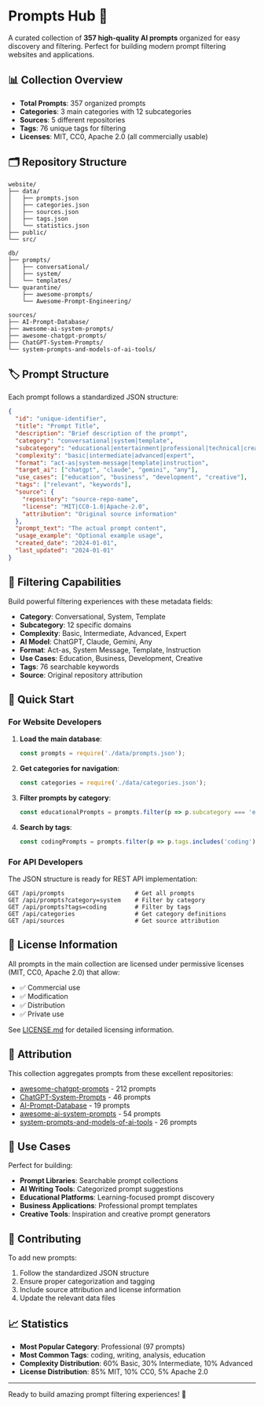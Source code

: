 # Prompts Hub 🚀

A curated collection of **357 high-quality AI prompts** organized for easy discovery and filtering. Perfect for building modern prompt filtering websites and applications.

## 📊 Collection Overview

- **Total Prompts**: 357 organized prompts
- **Categories**: 3 main categories with 12 subcategories
- **Sources**: 5 different repositories
- **Tags**: 76 unique tags for filtering
- **Licenses**: MIT, CC0, Apache 2.0 (all commercially usable)

## 🗂️ Repository Structure

```
website/
├── data/
│   ├── prompts.json
│   ├── categories.json
│   ├── sources.json
│   ├── tags.json
│   └── statistics.json
├── public/
└── src/

db/
├── prompts/
│   ├── conversational/
│   ├── system/
│   └── templates/
└── quarantine/
    ├── awesome-prompts/
    └── Awesome-Prompt-Engineering/

sources/
├── AI-Prompt-Database/
├── awesome-ai-system-prompts/
├── awesome-chatgpt-prompts/
├── ChatGPT-System-Prompts/
└── system-prompts-and-models-of-ai-tools/
```

## 🏷️ Prompt Structure

Each prompt follows a standardized JSON structure:

```json
{
  "id": "unique-identifier",
  "title": "Prompt Title",
  "description": "Brief description of the prompt",
  "category": "conversational|system|template",
  "subcategory": "educational|entertainment|professional|technical|creative",
  "complexity": "basic|intermediate|advanced|expert",
  "format": "act-as|system-message|template|instruction",
  "target_ai": ["chatgpt", "claude", "gemini", "any"],
  "use_cases": ["education", "business", "development", "creative"],
  "tags": ["relevant", "keywords"],
  "source": {
    "repository": "source-repo-name",
    "license": "MIT|CC0-1.0|Apache-2.0",
    "attribution": "Original source information"
  },
  "prompt_text": "The actual prompt content",
  "usage_example": "Optional example usage",
  "created_date": "2024-01-01",
  "last_updated": "2024-01-01"
}
```

## 🎯 Filtering Capabilities

Build powerful filtering experiences with these metadata fields:

- **Category**: Conversational, System, Template
- **Subcategory**: 12 specific domains
- **Complexity**: Basic, Intermediate, Advanced, Expert
- **AI Model**: ChatGPT, Claude, Gemini, Any
- **Format**: Act-as, System Message, Template, Instruction
- **Use Cases**: Education, Business, Development, Creative
- **Tags**: 76 searchable keywords
- **Source**: Original repository attribution

## 🔧 Quick Start

### For Website Developers

1. **Load the main database**:
   ```javascript
   const prompts = require('./data/prompts.json');
   ```

2. **Get categories for navigation**:
   ```javascript
   const categories = require('./data/categories.json');
   ```

3. **Filter prompts by category**:
   ```javascript
   const educationalPrompts = prompts.filter(p => p.subcategory === 'educational');
   ```

4. **Search by tags**:
   ```javascript
   const codingPrompts = prompts.filter(p => p.tags.includes('coding'));
   ```

### For API Developers

The JSON structure is ready for REST API implementation:

```
GET /api/prompts                    # Get all prompts
GET /api/prompts?category=system    # Filter by category
GET /api/prompts?tags=coding        # Filter by tags
GET /api/categories                 # Get category definitions
GET /api/sources                    # Get source attribution
```

## 📜 License Information

All prompts in the main collection are licensed under permissive licenses (MIT, CC0, Apache 2.0) that allow:
- ✅ Commercial use
- ✅ Modification
- ✅ Distribution
- ✅ Private use

See [LICENSE.md](LICENSE.md) for detailed licensing information.

## 🙏 Attribution

This collection aggregates prompts from these excellent repositories:

- [awesome-chatgpt-prompts](https://github.com/f/awesome-chatgpt-prompts) - 212 prompts
- [ChatGPT-System-Prompts](https://github.com/mustvlad/ChatGPT-System-Prompts) - 46 prompts
- [AI-Prompt-Database](https://github.com/seanchatmangpt/AI-Prompt-Database) - 19 prompts
- [awesome-ai-system-prompts](https://github.com/hijkzzz/awesome-ai-system-prompts) - 54 prompts
- [system-prompts-and-models-of-ai-tools](https://github.com/hijkzzz/system-prompts-and-models-of-ai-tools) - 26 prompts

## 🚀 Use Cases

Perfect for building:
- **Prompt Libraries**: Searchable prompt collections
- **AI Writing Tools**: Categorized prompt suggestions
- **Educational Platforms**: Learning-focused prompt discovery
- **Business Applications**: Professional prompt templates
- **Creative Tools**: Inspiration and creative prompt generators

## 🤝 Contributing

To add new prompts:
1. Follow the standardized JSON structure
2. Ensure proper categorization and tagging
3. Include source attribution and license information
4. Update the relevant data files

## 📈 Statistics

- **Most Popular Category**: Professional (97 prompts)
- **Most Common Tags**: coding, writing, analysis, education
- **Complexity Distribution**: 60% Basic, 30% Intermediate, 10% Advanced
- **License Distribution**: 85% MIT, 10% CC0, 5% Apache 2.0

---

Ready to build amazing prompt filtering experiences! 🎉